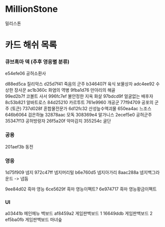 ﻿# MillionStone
밀리스톤 


# 카드 해쉬 목록

### 큐브흑마 덱 (추후 영웅별 분류)
e54efe06 공허소환사

d88ed5ca 질리악스
d25d7f41 죽음의 군주
b346407f 육식 보물상자
adc4ee92 수상한 장사꾼
ac1b360c 화염의 역병
9fba1d76 만아리의 해골  
99ed2b7f 코볼트 사서
996fc7ef 불안정한 지옥 화살
97bdcd9f 얼굴없는 배후자
8c53b821 알바트로스
84d25210 카르투트
761e9960 개공군
77f94709 공포의 군주 (토큰)
737d028f 혼합물전문가
6d12fc32 산성늪수액괴물
650ea4ac 느조스
646b6064 검은하늘
32878aac 모독 
308369e4 말가니스
2ecef5e0 공허군주
35347f13 공허방랑자
26f5a20f 악마감지
355254c 굴단 

### 공용 
201aef3b 동전


### 영웅 
1d75f909 넴지
972c47ff 넴지머리털
b6e760d5 넴지아가리
8aac288a 넴지백그라운드 -> 냅둠

9ee84d02 흑마 영능
6ce5629f 흑마 영능이펙트?
6e974717 흑마 영능황금이펙트

### UI 
a03441b 메인메뉴 백보드
af8459a2 게임판백보드 1
16649ddb 게임판백보드 2
ef5ba0fb 게임판백보드 마녀숲